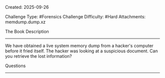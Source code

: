 Created: 2025-09-26

Challenge Type: #Forensics 
Challenge Difficulty: #Hard
Attachments: memdump.dump.xz

The Book
Description
***
We have obtained a live system memory dump from a hacker's computer before it fried itself. The hacker was looking at a suspicious document. Can you retrieve the lost information?

Questions
***
